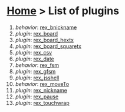 # [Home](index.html) > List of plugins

1. *behavior*: [rex_bnickname](rex_bnickname.html)
2. *plugin*: [rex_board](rex_board.html)
3. *plugin*: [rex_board_hextx](rex_board_hextx.html)
4. *plugin*: [rex_board_squaretx](rex_board_squaretx.html)
5. *plugin*: [rex_csv](rex_csv.html)
6. *plugin*: [rex_date](rex_date.html)
7. *behavior*: [rex_fsm](rex_fsm.html)
8. *plugin*: [rex_gfsm](rex_gfsm.html)
9. *plugin*: [rex_jsshell](rex_jsshell.html)
10. *behavior*: [rex_moveTo](rex_moveto.html)
11. *plugin*: [rex_nickname](rex_nickname.html)
12. *plugin*: [rex_pause](rex_pause.html)
13. *plugin*: [rex_touchwrap](rex_touchwrap.html)


